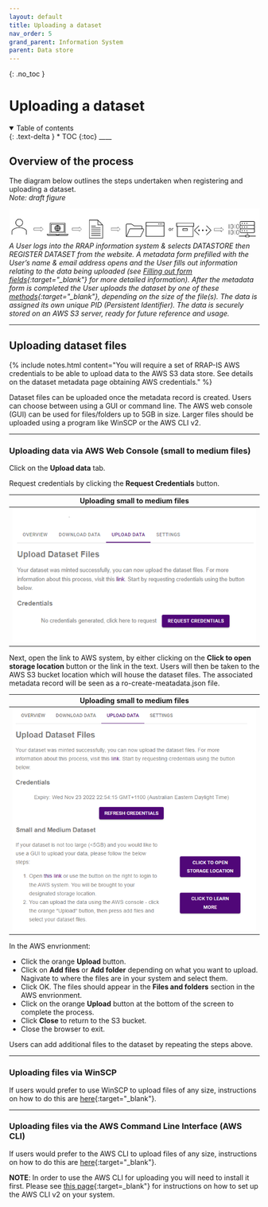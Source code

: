 ```yaml
---
layout: default
title: Uploading a dataset
nav_order: 5
grand_parent: Information System
parent: Data store
---
```


{: .no_toc }

# Uploading a dataset

<details  open markdown="block">
  <summary>
    Table of contents
  </summary>
{: .text-delta }
* TOC
{:toc}
____
</details>

## Overview of the process

The diagram below outlines the steps undertaken when registering and uploading a dataset.  
_Note: draft figure_

![Workflow diagram](../../assets/images/DRAFTv2_upload_data.png)
_A User logs into the RRAP information system & selects DATASTORE then REGISTER DATASET from the website. A metadata form prefilled with the User’s name & email address opens and the User fills out information relating to the data being uploaded (see [Filling out form fields](#filling-out-form-fields){:target="\_blank"} for more detailed information). After the metadata form is completed the User uploads the dataset by one of these [methods](#how-do-i-upload-dataset-files){:target="\_blank"}, depending on the size of the file(s). The data is assigned its own unique PID (Persistent Identifier). The data is securely stored on an AWS S3 server, ready for future reference and usage._
<br>

___
## Uploading dataset files

{% include notes.html content="You will require a set of RRAP-IS AWS credentials to be able to upload data to the AWS S3 data store.  See details on the dataset metadata page obtaining AWS credentials." %}

Dataset files can be uploaded once the metadata record is created. Users can choose between using a GUI or command line. The AWS web console (GUI) can be used for files/folders up to 5GB in size. Larger files should be uploaded using a program like WinSCP or the AWS CLI v2.  
___
### Uploading data via AWS Web Console (small to medium files)
Click on the **Upload data** tab.


Request credentials by clicking the **Request Credentials** button. 


|                                 Uploading small to medium files                          |
| :---------------------------------------------------------------------------------:      |
| <img src="../../assets/images/data_store/uploadSmallMediumFilesStep1.png" alt="drawing" width="600"/> |

Next, open the link to AWS system, by either clicking on the **Click to open storage location** button or the link in the text. Users will then be taken to the AWS S3 bucket location which will house the dataset files. The associated metadata record will be seen as a ro-create-meatadata.json file.  


|                                Uploading small to medium files                          |
| :---------------------------------------------------------------------------------:      |
| <img src="../../assets/images/data_store/uploadSmallMediumFilesStep2.png" alt="drawing" width="600"/> |


In the AWS envrionment: 
* Click the orange **Upload** button.
* Click on **Add files** or **Add folder** depending on what you want to upload. Nagivate to where the files are in your system and select them.
* Click OK. The files should appear in the **Files and folders** section in the AWS envrionment.
* Click on the orange **Upload** button at the bottom of the screen to complete the process. 
* Click **Close** to return to the S3 bucket. 
* Close the browser to exit.

Users can add additional files to the dataset by repeating the steps above.

___
### Uploading files  via WinSCP
If users would prefer to use WinSCP to upload files of any size, instructions on how to do this are [here](./WinSCP-data-access.html){:target="\_blank"}.

___
### Uploading files via the AWS Command Line Interface (AWS CLI)
If users would prefer to the AWS CLI to upload files of any size, instructions on how to do this are [here](./AWSCLI-data-access.html){:target="\_blank"}.  

**NOTE**: In order to use the AWS CLI for uploading you will need to install it first. Please see [this page](./setting-up-the-aws-cli.html){:target=\_blank"} for instructions on how to set up the AWS CLI v2 on your system.
